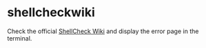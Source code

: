 # shellcheckwiki
Check the official [ShellCheck Wiki](https://github.com/koalaman/shellcheck/wiki) and display the error page in the terminal.

